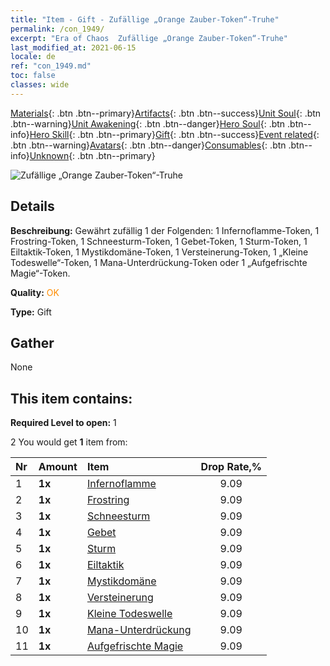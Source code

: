 ```yaml
---
title: "Item - Gift - Zufällige „Orange Zauber-Token“-Truhe"
permalink: /con_1949/
excerpt: "Era of Chaos  Zufällige „Orange Zauber-Token“-Truhe"
last_modified_at: 2021-06-15
locale: de
ref: "con_1949.md"
toc: false
classes: wide
---
```

 [Materials](/ItemsDE/){: .btn .btn--primary}[Artifacts](/ItemsDE/Artifacts/){: .btn .btn--success}[Unit Soul](/ItemsDE/UnitSoul/){: .btn .btn--warning}[Unit Awakening](/ItemsDE/UnitAwakening/){: .btn .btn--danger}[Hero Soul](/ItemsDE/HeroSoul/){: .btn .btn--info}[Hero Skill](/ItemsDE/HeroSkill/){: .btn .btn--primary}[Gift](/ItemsDE/Gift/){: .btn .btn--success}[Event related](/ItemsDE/Events/){: .btn .btn--warning}[Avatars](/ItemsDE/Avatars/){: .btn .btn--danger}[Consumables](/ItemsDE/Consumables/){: .btn .btn--info}[Unknown](/ItemsDE/Unknown/){: .btn .btn--primary}

 ![Zufällige „Orange Zauber-Token“-Truhe](/images/t/i_7012.png)

## Details
 **Beschreibung:** Gewährt zufällig 1 der Folgenden: 1 Infernoflamme-Token, 1 Frostring-Token, 1 Schneesturm-Token, 1 Gebet-Token, 1 Sturm-Token, 1 Eiltaktik-Token, 1 Mystikdomäne-Token, 1 Versteinerung-Token, 1 „Kleine Todeswelle“-Token, 1 Mana-Unterdrückung-Token oder 1 „Aufgefrischte Magie“-Token.

 **Quality:** <span style="color: #FF8C00">OK</span>

 **Type:** Gift

## Gather

  None

## This item contains:

 **Required Level to open:** 1

 2 You would get **1** item  from:

  | Nr | Amount |     Item    | Drop Rate,% |
  |:---|:-------|:------------|:---------:|
  | 1 |  **1x** | [Infernoflamme](/ItemsDE/her_406/) | 9.09 | 
  | 2 |  **1x** | [Frostring](/ItemsDE/her_421/) | 9.09 | 
  | 3 |  **1x** | [Schneesturm](/ItemsDE/her_423/) | 9.09 | 
  | 4 |  **1x** | [Gebet](/ItemsDE/her_432/) | 9.09 | 
  | 5 |  **1x** | [Sturm](/ItemsDE/her_445/) | 9.09 | 
  | 6 |  **1x** | [Eiltaktik](/ItemsDE/her_450/) | 9.09 | 
  | 7 |  **1x** | [Mystikdomäne](/ItemsDE/her_470/) | 9.09 | 
  | 8 |  **1x** | [Versteinerung](/ItemsDE/her_471/) | 9.09 | 
  | 9 |  **1x** | [Kleine Todeswelle](/ItemsDE/her_456/) | 9.09 | 
  | 10 |  **1x** | [Mana-Unterdrückung](/ItemsDE/her_480/) | 9.09 | 
  | 11 |  **1x** | [Aufgefrischte Magie](/ItemsDE/her_482/) | 9.09 | 
